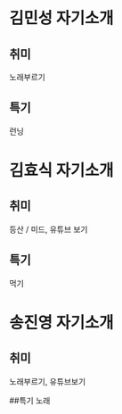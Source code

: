# 김민성 자기소개

## 취미
노래부르기

## 특기
런닝

# 김효식 자기소개

## 취미
등산 /  미드, 유튜브 보기

## 특기
먹기

# 송진영 자기소개

## 취미
노래부르기, 유튜브보기

##특기
노래
